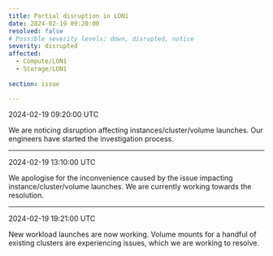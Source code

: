 ```yaml
---
title: Partial disruption in LON1
date: 2024-02-19 09:20:00
resolved: false
# Possible severity levels: down, disrupted, notice
severity: disrupted 
affected:
  - Compute/LON1
  - Storage/LON1
    
section: issue

---
```


2024-02-19 09:20:00 UTC

We are noticing disruption affecting instances/cluster/volume launches. Our engineers have started the investigation process.

---

2024-02-19 13:10:00 UTC

We apologise for the inconvenience caused by the issue impacting instance/cluster/volume launches. We are currently working towards the resolution.

---

2024-02-19 19:21:00 UTC

New workload launches are now working. Volume mounts for a handful of existing clusters are experiencing issues, which we are working to resolve. 
